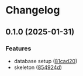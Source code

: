 # Changelog

## 0.1.0 (2025-01-31)


### Features

* database setup ([81cad20](https://github.com/koesterlab/remail/commit/81cad207fddfdda47f69acd226a4802c077ab885))
* skeleton ([854924d](https://github.com/koesterlab/remail/commit/854924d2d839e05483b6c9c49f69c432d12f3413))
